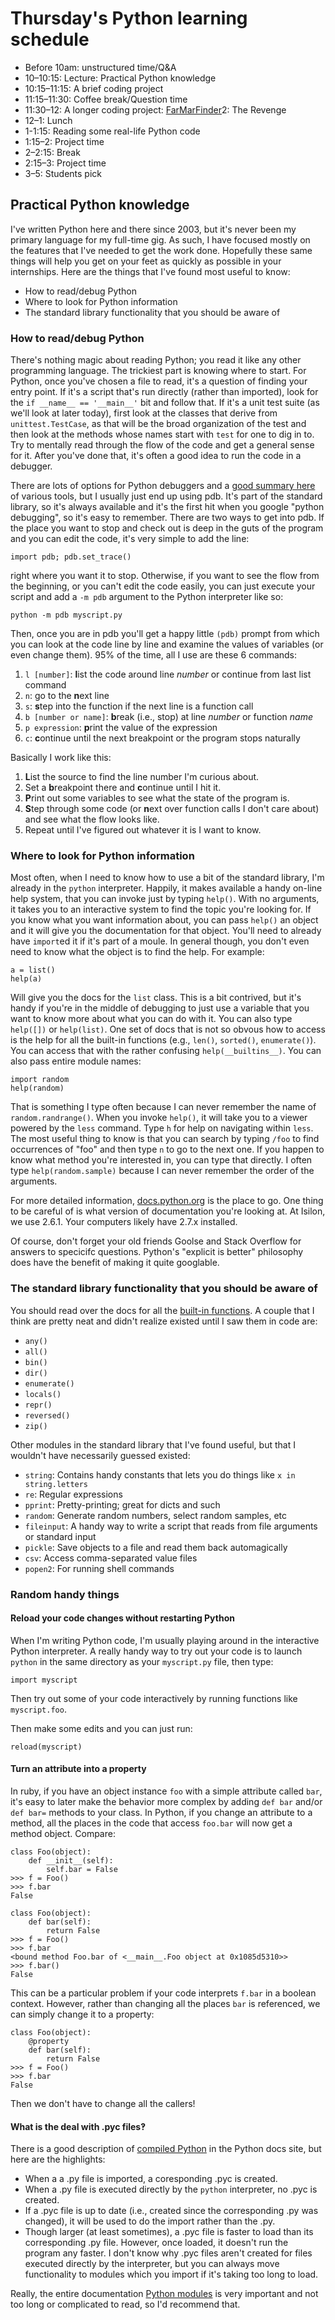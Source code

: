 # Thursday's Python learning schedule

* Before 10am: unstructured time/Q&A
* 10–10:15: Lecture: Practical Python knowledge
* 10:15–11:15: A brief coding project
* 11:15–11:30: Coffee break/Question time
* 11:30–12: A longer coding project: [FarMarFinder]2: The Revenge
* 12–1: Lunch
* 1-1:15: Reading some real-life Python code
* 1:15–2: Project time
* 2–2:15: Break
* 2:15–3: Project time
* 3–5: Students pick

[FarMarFinder]: https://github.com/Ada-Developers-Academy/far_mar_finder

## Practical Python knowledge

I've written Python here and there since 2003, but it's never been my primary language for my full-time gig. As such, I have focused mostly on the features that I've needed to get the work done. Hopefully these same things will help you get on your feet as quickly as possible in your internships. Here are the things that I've found most useful to know:

* How to read/debug Python
* Where to look for Python information
* The standard library functionality that you should be aware of

### How to read/debug Python

There's nothing magic about reading Python; you read it like any other programming language. The trickiest part is knowing where to start. For Python, once you've chosen a file to read, it's a question of finding your entry point. If it's a script that's run directly (rather than imported), look for the `if __name__ == '__main__'` bit and follow that. If it's a unit test suite (as we'll look at later today), first look at the classes that derive from `unittest.TestCase`, as that will be the broad organization of the test and then look at the methods whose names start with `test` for one to dig in to. Try to mentally read through the flow of the code and get a general sense for it. After you've done that, it's often a good idea to run the code in a debugger.

There are lots of options for Python debuggers and a [good summary here](http://blog.ionelmc.ro/2013/06/05/python-debugging-tools/) of various tools, but I usually just end up using pdb. It's part of the standard library, so it's always available and it's the first hit when you google "python debugging", so it's easy to remember. There are two ways to get into pdb. If the place you want to stop and check out is deep in the guts of the program and you can edit the code, it's very simple to add the line:

    import pdb; pdb.set_trace()
 
right where you want it to stop. Otherwise, if you want to see the flow from the beginning, or you can't edit the code easily, you can just execute your script and add a `-m pdb` argument to the Python interpreter like so:

    python -m pdb myscript.py
 
Then, once you are in pdb you'll get a happy little `(pdb)` prompt from which you can look at the code line by line and examine the values of variables (or even change them). 95% of the time, all I use are these 6 commands:

1. `l [number]`: **l**ist the code around line _number_ or continue from last list command
2. `n`: go to the **n**ext line
3. `s`: **s**tep into the function if the next line is a function call
4. `b [number or name]`: **b**reak (i.e., stop) at line _number_ or function _name_
5. `p expression`: **p**rint the value of the expression
6. `c`: **c**ontinue until the next breakpoint or the program stops naturally

Basically I work like this:

1. **L**ist the source to find the line number I'm curious about.
2. Set a **b**reakpoint there and **c**ontinue until I hit it.
3. **P**rint out some variables to see what the state of the program is.
4. **S**tep through some code (or **n**ext over function calls I don't care about) and see what the flow looks like.
5. Repeat until I've figured out whatever it is I want to know.

### Where to look for Python information

Most often, when I need to know how to use a bit of the standard library, I'm already in the `python` interpreter. Happily, it makes available a handy on-line help system, that you can invoke just by typing `help()`. With no arguments, it takes you to an interactive system to find the topic you're looking for. If you know what you want information about, you can pass `help()` an object and it will give you the documentation for that object. You'll need to already have `import`ed it if it's part of a moule. In general though, you don't even need to know what the object is to find the help. For example:

    a = list()
    help(a)
  
Will give you the docs for the `list` class. This is a bit contrived, but it's handy if you're in the middle of debugging to just use a variable that you want to know more about what you can do with it. You can also type `help([])` or `help(list)`. One set of docs that is not so obvous how to access is the help for all the built-in functions (e.g., `len()`, `sorted()`, `enumerate()`). You can access that with the rather confusing `help(__builtins__)`. You can also pass entire module names:

    import random
    help(random)

That is something I type often because I can never remember the name of `random.randrange()`. When you invoke `help()`, it will take you to a viewer powered by the `less` command. Type `h` for help on navigating within `less`. The most useful thing to know is that you can search by typing `/foo` to find occurrences of "foo" and then type `n` to go to the next one. If you happen to know what method you're interested in, you can type that directly. I often type `help(random.sample)` because I can never remember the order of the arguments.

For more detailed information, [docs.python.org](https://docs.python.org) is the place to go. One thing to be careful of is what version of documentation you're looking at. At Isilon, we use 2.6.1. Your computers likely have 2.7.x installed.

Of course, don't forget your old friends Goolse and Stack Overflow for answers to specicifc questions. Python's "explicit is better" philosophy does have the benefit of making it quite googlable.

### The standard library functionality that you should be aware of

You should read over the docs for all the [built-in functions](https://docs.python.org/2/library/functions.html#help). A couple that I think are pretty neat and didn't realize existed until I saw them in code are:

* `any()`
* `all()`
* `bin()`
* `dir()`
* `enumerate()`
* `locals()`
* `repr()`
* `reversed()`
* `zip()`

Other modules in the standard library that I've found useful, but that I wouldn't have necessarily guessed existed:

* `string`: Contains handy constants that lets you do things like `x in string.letters`
* `re`: Regular expressions
* `pprint`: Pretty-printing; great for dicts and such
* `random`: Generate random numbers, select random samples, etc
* `fileinput`: A handy way to write a script that reads from file arguments or standard input
* `pickle`: Save objects to a file and read them back automagically
* `csv`: Access comma-separated value files
* `popen2`: For running shell commands

### Random handy things

#### Reload your code changes without restarting Python

When I'm writing Python code, I'm usually playing around in the interactive Python interpreter. A really handy way to try out your code is to launch `python` in the same directory as your `myscript.py` file, then type:

    import myscript

Then try out some of your code interactively by running functions like `myscript.foo`.

Then make some edits and you can just run:

    reload(myscript)

#### Turn an attribute into a property

In ruby, if you have an object instance `foo` with a simple attribute called `bar`, it's easy to later make the behavior more complex by adding `def bar` and/or `def bar=` methods to your class. In Python, if you change an attribute to a method, all the places in the code that access `foo.bar` will now get a method object. Compare:

    class Foo(object):
        def __init__(self):
            self.bar = False
    >>> f = Foo()
    >>> f.bar
    False

    class Foo(object):
        def bar(self):
            return False
    >>> f = Foo()
    >>> f.bar
    <bound method Foo.bar of <__main__.Foo object at 0x1085d5310>>
    >>> f.bar()
    False

This can be a particular problem if your code interprets `f.bar` in a boolean context. However, rather than changing all the places `bar` is referenced, we can simply change it to a property:

    class Foo(object):
        @property
        def bar(self):
            return False
    >>> f = Foo()
    >>> f.bar
    False

Then we don't have to change all the callers!

#### What is the deal with .pyc files‽

There is a good description of [compiled Python] in the Python docs site, but here are the highlights:

* When a a .py file is imported, a coresponding .pyc is created.
* When a .py file is executed directly by the `python` interpreter, no .pyc is created.
* If a .pyc file is up to date (i.e., created since the corresponding .py was changed), it will be used to do the import rather than the .py.
* Though larger (at least sometimes), a .pyc file is faster to load than its corresponding .py file. However, once loaded, it doesn't run the program any faster. I don't know why .pyc files aren't created for files executed directly by the interpreter, but you can always move functionality to modules which you import if it's taking too long to load.

[compiled Python]: https://docs.python.org/2/tutorial/modules.html#compiled-python-files

Really, the entire documentation [Python modules] is very important and not too long or complicated to read, so I'd recommend that.

[Python modules]: https://docs.python.org/2/tutorial/modules.html